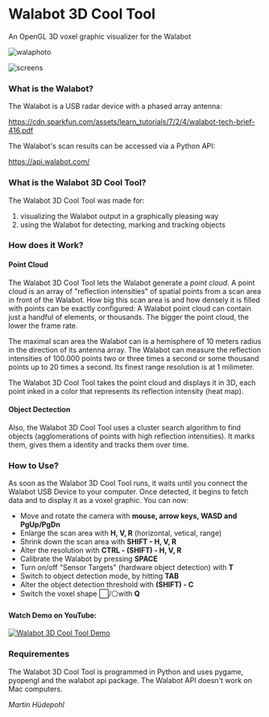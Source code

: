 # Walabot 3D Cool Tool
An OpenGL 3D voxel graphic visualizer for the Walabot

![walaphoto](https://user-images.githubusercontent.com/39830230/236703648-03760324-b672-4137-96d1-289086614597.png)


![screens](https://user-images.githubusercontent.com/39830230/235932224-c9dcb5e5-7da8-4041-aad0-304647196038.png)



### What is the Walabot?
The Walabot is a USB radar device with a phased array antenna:

https://cdn.sparkfun.com/assets/learn_tutorials/7/2/4/walabot-tech-brief-416.pdf

The Walabot's scan results can be accessed via a Python API:

https://api.walabot.com/



### What is the Walabot 3D Cool Tool?
The Walabot 3D Cool Tool was made for:
1. visualizing the Walabot output in a graphically pleasing way
2. using the Walabot for detecting, marking and tracking objects

### How does it Work?
#### Point Cloud
The Walabot 3D Cool Tool lets the Walabot generate a *point cloud*. A point cloud is an array of "reflection intensities" of spatial points from a scan area in front of the Walabot. How big this scan area is and how densely it is filled with points can be exactly configured: A Walabot point cloud can contain just a handful of elements, or thousands. The bigger the point cloud, the lower the frame rate.

The maximal scan area the Walabot can is a hemisphere of 10 meters radius in the direction of its antenna array. The Walabot can measure the reflection intensities of 100.000 points two or three times a second or some thousand points up to 20 times a second. Its finest range resolution is at 1 milimeter.


The Walabot 3D Cool Tool takes the point cloud and displays it in 3D, each point inked in a color that represents its reflection intensity (heat map).

#### Object Dectection
Also, the Walabot 3D Cool Tool uses a cluster search algorithm to find objects (agglomerations of points with high reflection intensities). It marks them, gives them a identity and tracks them over time. 

### How to Use?
As soon as the Walabot 3D Cool Tool runs, it waits until you connect the Walabot USB Device to your computer. Once detected, it begins to fetch data and to display it as a voxel graphic. You can now:

- Move and rotate the camera with **mouse, arrow keys, WASD and PgUp/PgDn**
- Enlarge the scan area with **H, V, R** (horizontal, vetical, range)
- Shrink down the scan area with **SHIFT - H, V, R**
- Alter the resolution with **CTRL - (SHIFT) - H, V, R**
- Calibrate the Walabot by pressing **SPACE**
- Turn on/off "Sensor Targets" (hardware object detection) with **T**
- Switch to object detection mode, by hitting **TAB**
- Alter the object detection threshold with **(SHIFT) - C**
- Switch the voxel shape ⬜/⚪with **Q**


#### Watch Demo on YouTube:
[![Walabot 3D Cool Tool Demo](https://img.youtube.com/vi/afGt2iQoe1s/0.jpg)](https://www.youtube.com/watch?v=afGt2iQoe1s)



### Requirementes
The Walabot 3D Cool Tool is programmed in Python and uses pygame, pyopengl and the walabot api package.
The Walabot API doesn't work on Mac computers.

_Martin Hüdepohl_
